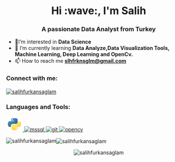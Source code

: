 <h1 align="center">Hi :wave:, I'm Salih</h1>
<h3 align="center">A passionate Data Analyst from Turkey</h3>

- :dancers:I’m interested in **Data Science**
- 🎯 I’m currently learning **Data Analyze,Data Visualization Tools, Machine Learning, Deep Learning and OpenCv.**
- :mailbox: How to reach me **slhfrknsglm@gmail.com**
<h3 align="left">Connect with me:</h3>
<p align="left">
<a href="https://linkedin.com/in/salihfurkansaglam" target="blank"><img align="center" src="https://raw.githubusercontent.com/rahuldkjain/github-profile-readme-generator/master/src/images/icons/Social/linked-in-alt.svg" alt="salihfurkansaglam" height="30" width="40" /></a>
<h3 align="left">Languages and Tools:</h3>
<p align="left"> <a href="https://www.python.org" target="_blank"> <img src="https://raw.githubusercontent.com/devicons/devicon/master/icons/python/python-original.svg" alt="python" width="45" height="40"/> </a> <a href="https://www.microsoft.com/en-us/sql-server" target="_blank"> <img src="https://www.svgrepo.com/show/303229/microsoft-sql-server-logo.svg" alt="mssql" width="45" height="40"/> </a> <a href="https://git-scm.com/" target="_blank"> <img src="https://www.vectorlogo.zone/logos/git-scm/git-scm-icon.svg" alt="git" width="40" height="40"/> </a> <a href="https://opencv.org/" target="_blank"> <img src="https://www.vectorlogo.zone/logos/opencv/opencv-icon.svg" alt="opencv" width="40" height="40"/> </a> </p> 


<p><img align="left" src="https://github-readme-stats.vercel.app/api?username=salihfurkansaglam&show_icons=true&locale=en" alt="salihfurkansaglam" /> </p>
<p><img align="center" src="https://github-readme-streak-stats.herokuapp.com/?user=salihfurkansaglam&" alt="salihfurkansaglam" /> </p>

<p align="center"> <img src="https://komarev.com/ghpvc/?username=salihfurkansaglam&label=Profile%20views&color=0e75b6&style=flat" alt="salihfurkansaglam" /> </p>
